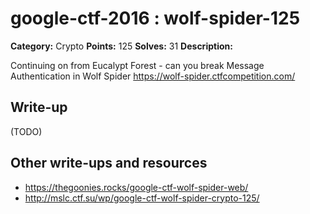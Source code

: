 # google-ctf-2016 : wolf-spider-125

**Category:** Crypto
**Points:** 125
**Solves:** 31
**Description:**

Continuing on from Eucalypt Forest - can you break Message Authentication in Wolf Spider <https://wolf-spider.ctfcompetition.com/>


## Write-up

(TODO)

## Other write-ups and resources

* https://thegoonies.rocks/google-ctf-wolf-spider-web/
* http://mslc.ctf.su/wp/google-ctf-wolf-spider-crypto-125/
